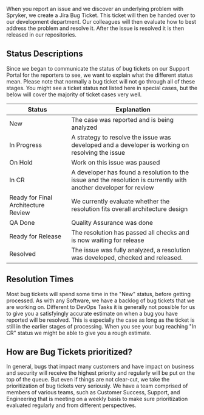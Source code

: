 When you report an issue and we discover an underlying problem with Spryker, we create a Jira Bug Ticket. This ticket will then be handed over to our development department. Our colleagues will then evaluate how to best address the problem and resolve it. After the issue is resolved it is then released in our repositories.

## Status Descriptions
Since we began to communicate the status of bug tickets on our Support Portal for the reporters to see, we want to explain what the different status mean. Please note that normally a bug ticket will not go through all of these stages. You might see a ticket status not listed here in special cases, but the below will cover the majority of ticket cases very well.


| Status | Explanation |
| --- | --- |
| New | The case was reported and is being analyzed |
| In Progress | A strategy to resolve the issue was developed and a developer is working on resolving the issue |
| On Hold | Work on this issue was paused |
| In CR | A developer has found a resolution to the issue and the resolution is currently with another developer for review |
| Ready for Final Architecture Review | We currently evaluate whether the resolution fits overall architecture design |
| QA Done | Quality Assurance was done |
| Ready for Release | The resolution has passed all checks and is now waiting for release |
| Resolved | The issue was fully analyzed, a resolution was developed, checked and released. |

## Resolution Times
Most bug tickets will spend some time in the "New" status, before getting processed. As with any Software, we have a backlog of bug tickets that we are working on. Different to DevOps Tasks it is generally not possible for us to give you a satisfyingly accurate estimate on when a bug you have reported will be resolved. This is especially the case as long as the ticket is still in the earlier stages of processing. When you see your bug reaching "In CR" status we might be able to give you a rough estimate.

## How are Bug Tickets prioritized?
In general, bugs that impact many customers and have impact on business and security will receive the highest priority and regularly will be put on the top of the queue. But even if things are not clear-cut, we take the prioritization of bug tickets very seriously. We have a team comprised of members of various teams, such as Customer Success, Support, and Engineering that is meeting on a weekly basis to make sure prioritization evaluated regularly and from different perspectives.
